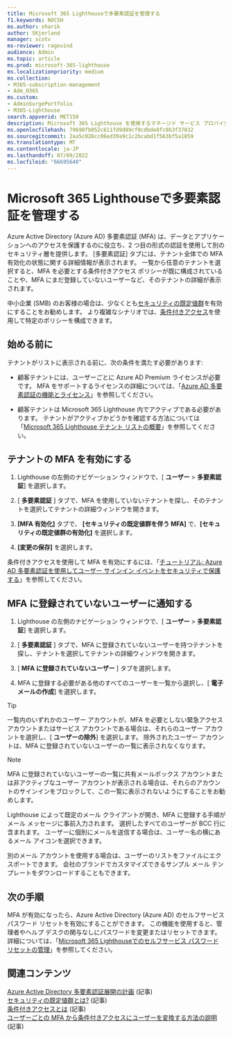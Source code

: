 ```yaml
---
title: Microsoft 365 Lighthouseで多要素認証を管理する
f1.keywords: NOCSH
ms.author: sharik
author: SKjerland
manager: scotv
ms-reviewer: ragovind
audience: Admin
ms.topic: article
ms.prod: microsoft-365-lighthouse
ms.localizationpriority: medium
ms.collection:
- M365-subscription-management
- Adm_O365
ms.custom:
- AdminSurgePortfolio
- M365-Lighthouse
search.appverid: MET150
description: Microsoft 365 Lighthouse を使用するマネージド サービス プロバイダー (MSP) 向けに、多要素認証を管理する方法を説明します。
ms.openlocfilehash: 79690fb052c611fd9d89cf0cdbde8fc8b3f37832
ms.sourcegitcommit: 2aa5c026cc06ed39a9c1c2bcabd1f563bf5a1859
ms.translationtype: MT
ms.contentlocale: ja-JP
ms.lasthandoff: 07/09/2022
ms.locfileid: "66695640"
---
```

# <a name="manage-multifactor-authentication-in-microsoft-365-lighthouse"></a>Microsoft 365 Lighthouseで多要素認証を管理する

Azure Active Directory (Azure AD) 多要素認証 (MFA) は、データとアプリケーションへのアクセスを保護するのに役立ち、2 つ目の形式の認証を使用して別のセキュリティ層を提供します。 [多要素認証] タブには、テナント全体での MFA 有効化の状態に関する詳細情報が表示されます。 一覧から任意のテナントを選択すると、MFA を必要とする条件付きアクセス ポリシーが既に構成されていることや、MFA にまだ登録していないユーザーなど、そのテナントの詳細が表示されます。

中小企業 (SMB) のお客様の場合は、少なくとも[セキュリティの既定値群](/azure/active-directory/fundamentals/concept-fundamentals-security-defaults)を有効にすることをお勧めします。 より複雑なシナリオでは、[条件付きアクセス](/azure/active-directory/conditional-access/overview)を使用して特定のポリシーを構成できます。

## <a name="before-you-begin"></a>始める前に

テナントがリストに表示される前に、次の条件を満たす必要があります:

- 顧客テナントには、ユーザーごとに Azure AD Premium ライセンスが必要です。 MFA をサポートするライセンスの詳細については、「[Azure AD 多要素認証の機能とライセンス](/azure/active-directory/authentication/concept-mfa-licensing)」を参照してください。

- 顧客テナントは Microsoft 365 Lighthouse 内でアクティブである必要があります。 テナントがアクティブかどうかを確認する方法については「[Microsoft 365 Lighthouse テナント リストの概要](/microsoft-365/lighthouse/m365-lighthouse-tenant-list-overview)」を参照してください。

## <a name="enable-mfa-for-a-tenant"></a>テナントの MFA を有効にする

1. Lighthouse の左側のナビゲーション ウィンドウで、[ **ユーザー** > **多要素認証**] を選択します。

2. [ **多要素認証** ] タブで、MFA を使用していないテナントを探し、そのテナントを選択してテナントの詳細ウィンドウを開きます。

3. **[MFA 有効化]** タブで、 **[セキュリティの既定値群を伴う MFA]** で、**[セキュリティの既定値群の有効化]** を選択します。

4. **[変更の保存]** を選択します。

条件付きアクセスを使用して MFA を有効にするには、「[チュートリアル: Azure AD 多要素認証を使用してユーザー サインイン イベントをセキュリティで保護する](/azure/active-directory/authentication/tutorial-enable-azure-mfa)」を参照してください。

## <a name="notify-users-who-arent-registered-for-mfa"></a>MFA に登録されていないユーザーに通知する

1. Lighthouse の左側のナビゲーション ウィンドウで、[ **ユーザー** > **多要素認証**] を選択します。

2. [ **多要素認証** ] タブで、MFA に登録されていないユーザーを持つテナントを探し、テナントを選択してテナントの詳細ウィンドウを開きます。

3. [ **MFA に登録されていないユーザー** ] タブを選択します。

4. MFA に登録する必要がある他のすべてのユーザーを一覧から選択し、[ **電子メールの作成**] を選択します。

> [!TIP]
> 一覧内のいずれかのユーザー アカウントが、MFA を必要としない緊急アクセス アカウントまたはサービス アカウントである場合は、それらのユーザー アカウントを選択し、[ **ユーザーの除外**] を選択します。 除外されたユーザー アカウントは、MFA に登録されていないユーザーの一覧に表示されなくなります。

> [!NOTE]
> MFA に登録されていないユーザーの一覧に共有メールボックス アカウントまたは非アクティブなユーザー アカウントが表示される場合は、それらのアカウントのサインインをブロックして、この一覧に表示されないようにすることをお勧めします。


Lighthouse によって既定のメール クライアントが開き、MFA に登録する手順がメール メッセージに事前入力されます。 選択したすべてのユーザーが BCC 行に含まれます。 ユーザーに個別にメールを送信する場合は、ユーザー名の横にあるメール アイコンを選択できます。

別のメール アカウントを使用する場合は、ユーザーのリストをファイルにエクスポートできます。 会社のブランドでカスタマイズできるサンプル メール テンプレートをダウンロードすることもできます。

## <a name="next-steps"></a>次の手順

MFA が有効になったら、Azure Active Directory (Azure AD) のセルフサービス パスワード リセットを有効にすることができます。 この機能を使用すると、管理者やヘルプ デスクの関与なしにパスワードを変更またはリセットできます。 詳細については、「[Microsoft 365 Lighthouseでのセルフサービス パスワード リセットの管理](m365-lighthouse-manage-sspr.md)」を参照してください。

## <a name="related-content"></a>関連コンテンツ

[Azure Active Directory 多要素認証展開の計画](/azure/active-directory/authentication/howto-mfa-getstarted) (記事)\
[セキュリティの既定値群とは?](/azure/active-directory/fundamentals/concept-fundamentals-security-defaults) (記事)\
[条件付きアクセスとは](/azure/active-directory/conditional-access/overview) (記事)\
[ユーザーごとの MFA から条件付きアクセスにユーザーを変換する方法の説明](/azure/active-directory/authentication/howto-mfa-getstarted#convert-users-from-per-user-mfa-to-conditional-access-based-mfa) (記事)
